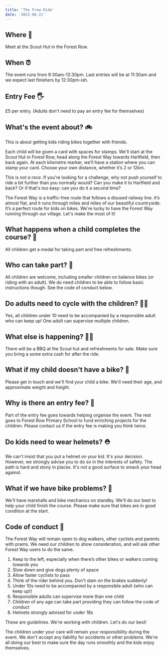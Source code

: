 ```yaml
---
title: 'The Frow Ride'
date: '2023-06-21'
---
```


## Where 📍

Meet at the Scout Hut in the Forest Row.

## When ⏰

The event runs from 9:30am-12:30pm. Last entries will be at 11:30am and we expect last finishers by 12:30pm-ish.

## Entry Fee 🖐

£5 per entry. (Adults don't need to pay an entry fee for themselves)

## What's the event about? 🚲

This is about getting kids riding bikes together with friends.

Each child will be given a card with spaces for stamps. We'll start at the Scout Hut in Forest Row, head along the Forest Way towards Hartfield, then back again. At each kilometre marker, we'll have a station where you can stamp your card. Choose your own distance, whether it’s 2 or 12km.

This is _not a race_. If you're looking for a challenge, why not push yourself to ride a bit further than you normally would? Can you make it to Hartfield and back? Or if that's too easy: can you do it a second time?

The Forest Way is a traffic-free route that follows a disused railway line. It’s almost flat, and it runs through miles and miles of our beautiful countryside. It’s a perfect route for kids on bikes. We're lucky to have the Forest Way running through our village. Let's make the most of it!

## What happens when a child completes the course? 🏅

All children get a medal for taking part and free refreshments.

## Who can take part? 👶

All children are welcome, including smaller children on balance bikes (or riding with an adult). We do need children to be able to follow basic instructions though. See the code of conduct below.

## Do adults need to cycle with the children? 👨‍👧

Yes, all children under 10 need to be accompanied by a responsible adult who can keep up! One adult can supervise multiple children. 

## What else is happening? 🍔🧃

There will be a BBQ at the Scout hut and refreshments for sale. Make sure you bring a some extra cash for after the ride.

## What if my child doesn't have a bike? 🚳

Please get in touch and we'll find your child a bike. We'll need their age, and approximate weight and height.

## Why is there an entry fee? 🫙

Part of the entry fee goes towards helping organise the event. The rest goes to Forest Row Primary School to fund enriching projects for the children. Please contact us if the entry fee is making you think twice.

## Do kids need to wear helmets? ⛑

We can't insist that you put a helmet on your kid. It's your decision. However, we strongly advise you to do so in the interests of safety. The path is hard and stony in places. It's not a good surface to smack your head against.

## What if we have bike problems? 🔧

We'll have marshalls and bike mechanics on standby. We'll do our best to help your child finish the course. Please make sure that bikes are in good condition at the start.

## Code of conduct 📜

The Forest Way will remain open to dog walkers, other cyclists and parents with prams. We need our children to show consideration, and will ask other Forest Way users to do the same. 

1. Keep to the left, especially when there’s other bikes or walkers coming towards you
2. Slow down and give dogs plenty of space
3. Allow faster cyclists to pass
4. Think of the rider behind you. Don’t slam on the brakes suddenly!
5. Under 10s need to be accompanied by a responsible adult (who can keep up!)
6. Responsible adults can supervise more than one child
7. Children of any age can take part providing they can follow the code of conduct
8. Helmets strongly advised for under 18s

These are guidelines. We're working with children. Let's do our best!

The children under your care will remain your responsibility during the event. We don't accept any liability for accidents or other problems. We're all doing our best to make sure the day runs smoothly and the kids enjoy themselves.
